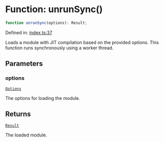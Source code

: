 # Function: unrunSync()

```ts
function unrunSync(options): Result;
```

Defined in: [index.ts:37](https://github.com/Gugustinette/unrun/blob/7887433aed88966d6e4547e5f4fa1d7ad5fdc0d0/src/index.ts#L37)

Loads a module with JIT compilation based on the provided options.
This function runs synchronously using a worker thread.

## Parameters

### options

[`Options`](Interface.Options.md)

The options for loading the module.

## Returns

[`Result`](Interface.Result.md)

The loaded module.
